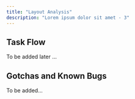 ```yaml
---
title: "Layout Analysis"
description: "Lorem ipsum dolor sit amet - 3"
---
```


## Task Flow

To be added later ...

## Gotchas and Known Bugs

To be added...

